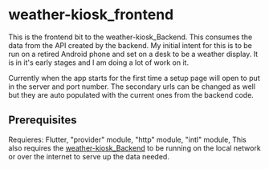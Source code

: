 # weather-kiosk_frontend
This is the frontend bit to the weather-kiosk_Backend. This consumes the data from the API created by the backend. My initial intent for this is to be run on a retired Android phone and set on a desk to be a weather display. It is in it's early stages and I am doing a lot of work on it.

Currently when the app starts for
the first time a setup page will open to put in the server and port number. The secondary urls can be changed as well but they are auto populated with the current ones from the backend code.

## Prerequisites
Requieres:  Flutter, "provider" module, "http" module, "intl" module, This also requires the [weather-kiosk_Backend](https://github.com/outlaws42/weather-kiosk_backend) to be running on the local network or over the internet to serve up the data needed.   




